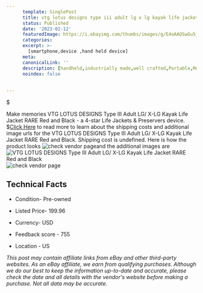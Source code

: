 ```yaml
---
      template: SinglePost
      title: vtg lotus designs type iii adult lg x lg kayak life jacket rare red and black
      status: Published
      date: '2023-02-12'
      featuredImage: https://i.ebayimg.com/thumbs/images/g/E4oAAOSwGu5j6MQo/s-l225.jpg
      categories: 
      excerpt: >-
        [smartphone,device ,hand held device]
      meta:
      canonicalLink: ''
      description: [handheld,industrially made,well crafted,Portable,Mobile,Compact,Convenient,Lightweight,Maneuverable,Man-portable,Miniature,Carriable,Hand-held,Light,Holdable,Transportable,Mobile device,Pocket-sized,On-the-go,Wireless,Cordless,Compact size,Convenient size, smartphone,device ,hand held device]
      noindex: false
      
        
---
```

$

Make memories VTG LOTUS DESIGNS Type III Adult LG/ X-LG Kayak Life Jacket RARE Red and Black - a 4-star Life Jackets & Preservers device.
$[Click Here](https://www.ebay.com/itm/125768294303?hash=item1d485fdf9f%3Ag%3AE4oAAOSwGu5j6MQo&mkevt=1&mkcid=1&mkrid=711-53200-19255-0&campid=%253CePNCampaignId%253E&customid=%253CreferenceId%253E&toolid=10049) to read more to learn about the shipping costs and additional image urls for the VTG LOTUS DESIGNS Type III Adult LG/ X-LG Kayak Life Jacket RARE Red and Black. Shipping cost is undefined. Here is how the product looks ![check vendor page](https://i.ebayimg.com/thumbs/images/g/E4oAAOSwGu5j6MQo/s-l225.jpg)and the additional images are![VTG LOTUS DESIGNS Type III Adult LG/ X-LG Kayak Life Jacket RARE Red and Black](https://i.ebayimg.com/images/g/E4oAAOSwGu5j6MQo/s-l1600.jpg)![check vendor page](https://origin-galleryplus.ebayimg.com/ws/web/125768294303_2_0_1/225x225.jpg,https://origin-galleryplus.ebayimg.com/ws/web/125768294303_3_0_1/225x225.jpg,https://origin-galleryplus.ebayimg.com/ws/web/125768294303_4_0_1/225x225.jpg,https://origin-galleryplus.ebayimg.com/ws/web/125768294303_5_0_1/225x225.jpg,https://origin-galleryplus.ebayimg.com/ws/web/125768294303_6_0_1/225x225.jpg,https://origin-galleryplus.ebayimg.com/ws/web/125768294303_7_0_1/225x225.jpg,https://origin-galleryplus.ebayimg.com/ws/web/125768294303_8_0_1/225x225.jpg,https://origin-galleryplus.ebayimg.com/ws/web/125768294303_9_0_1/225x225.jpg,https://origin-galleryplus.ebayimg.com/ws/web/125768294303_10_0_1/225x225.jpg)



 ## Technical Facts 



     
      

 - Condition- Pre-owned 


      

 - Listed Price- 199.96 


      

 - Currency- USD 


      

 - Feedback score - 755 


      

 - Location - US 


      
      

 *_This post may contain affiliate links from eBay and other third-party websites. As an eBay affiliate, we earn from qualifying purchases. Although we do our best to keep the information up-to-date and accurate, please check the date and all details with the vendor's website before making a purchase. Not all data may be accurate._*






